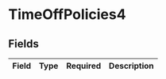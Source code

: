 # TimeOffPolicies4


## Fields

| Field       | Type        | Required    | Description |
| ----------- | ----------- | ----------- | ----------- |